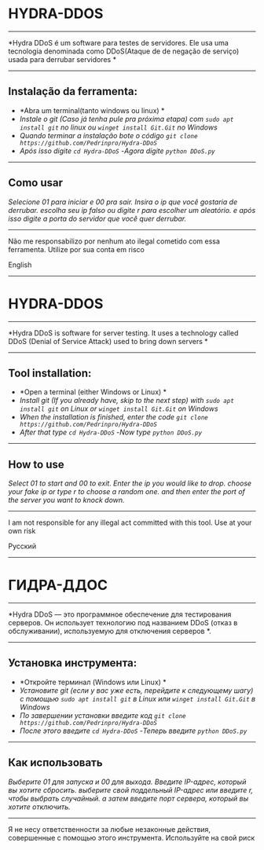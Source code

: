 # HYDRA-DDOS  
___
*Hydra DDoS é um software para testes de servidores.
Ele usa uma tecnologia denominada como DDoS(Ataque de de negação de serviço) usada para derrubar servidores *
___
## Instalação da ferramenta:
- *Abra um terminal(tanto windows ou linux) *
- *Instale o git (Caso já tenha pule pra próxima etapa) com ```sudo apt install git``` no linux  ou ```winget install Git.Git``` no Windows*
- *Quando terminar a instalação bote o código ```git clone  https://github.com/Pedrinpro/Hydra-DDoS```*
- *Após isso digite ```cd Hydra-DDoS```*
-*Agora digite ```python DDoS.py```*
___
## Como usar
*Selecione 01 para iniciar e 00 pra sair. 
Insira o ip que você gostaria de derrubar.
escolha seu ip falso ou digite r para escolher um aleatório.
e após isso digite a porta do servidor que você quer derrubar.*
___
Não me responsabilizo por nenhum ato ilegal cometido com essa ferramenta. Utilize por sua conta em risco

English
___
# HYDRA-DDOS  
___
*Hydra DDoS is software for server testing.
It uses a technology called DDoS (Denial of Service Attack) used to bring down servers *
___
## Tool installation:
- *Open a terminal (either Windows or Linux) *
- *Install git (If you already have, skip to the next step) with ```sudo apt install git``` on Linux or ```winget install Git.Git``` on Windows*
- *When the installation is finished, enter the code ```git clone https://github.com/Pedrinpro/Hydra-DDoS```*
- *After that type ```cd Hydra-DDoS```*
-*Now type ```python DDoS.py```*
___
## How to use
*Select 01 to start and 00 to exit. 
Enter the ip you would like to drop.
choose your fake ip or type r to choose a random one.
and then enter the port of the server you want to knock down.*
___
I am not responsible for any illegal act committed with this tool. Use at your own risk

Русский
___
# ГИДРА-ДДОС  
___
*Hydra DDoS — это программное обеспечение для тестирования серверов.
Он использует технологию под названием DDoS (отказ в обслуживании), используемую для отключения серверов *.
___
## Установка инструмента:
- *Откройте терминал (Windows или Linux) *
- *Установите git (если у вас уже есть, перейдите к следующему шагу) с помощью ```sudo apt install git``` в Linux или ```winget install Git.Git``` в Windows*
- *По завершении установки введите код ```git clone https://github.com/Pedrinpro/Hydra-DDoS```*
- *После этого введите ```cd Hydra-DDoS```*
-*Теперь введите ```python DDoS.py```*
___
## Как использовать
*Выберите 01 для запуска и 00 для выхода. 
Введите IP-адрес, который вы хотите сбросить.
выберите свой поддельный IP-адрес или введите r, чтобы выбрать случайный.
а затем введите порт сервера, который вы хотите отключить.*
___
Я не несу ответственности за любые незаконные действия, совершенные с помощью этого инструмента. Используйте на свой риск
